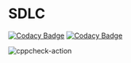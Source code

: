 # SDLC

[![Codacy Badge](https://api.codacy.com/project/badge/Grade/4f768310c4584463bc45a52d37b90b63)](https://app.codacy.com/manual/99002678/SDLC?utm_source=github.com&utm_medium=referral&utm_content=99002678/SDLC&utm_campaign=Badge_Grade_Dashboard)
[![Codacy Badge](https://api.codacy.com/project/badge/Grade/684c97eb1ded4cbe83390c1bf5185d27)](https://app.codacy.com/manual/99002678/SDLC?utm_source=github.com&utm_medium=referral&utm_content=99002678/SDLC&utm_campaign=Badge_Grade_Dashboard)

![cppcheck-action](https://github.com/99002678/SDLC/workflows/cppcheck-action/badge.svg?branch=master)

